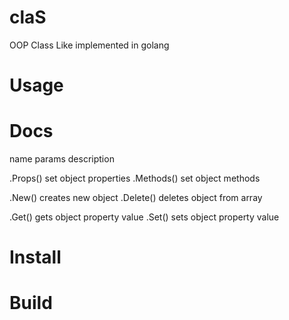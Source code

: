 # claS
OOP Class Like implemented in golang

# Usage

# Docs

name      params              description


.Props()                      set object properties
.Methods()                    set object methods

.New()                        creates new object
.Delete()                     deletes object from array

.Get()                        gets object property value
.Set()                        sets object property value


# Install
# Build
